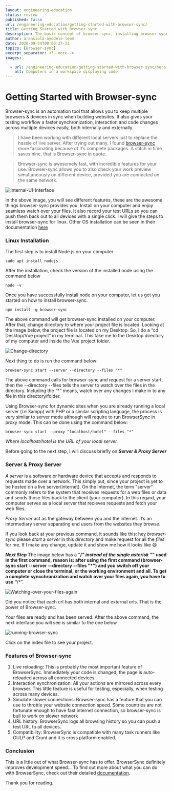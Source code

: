```yaml
---
layout: engineering-education
status: review
published: false
url: /engineering-education/getting-started-with-browser-sync/
title: Getting Started with Browser-sync
description: The basic concept of browser-sync, installing browser-sync and using it serve your files while building a website project
author: aransiola-ayodele-leom
date: 2020-09-24T00:00:27-21
topics: [Browser-sync]
excerpt_separator: <!--more-->
images:

  - url: /engineering-education/getting-started-with-browser-sync/hero.jpg
    alt: Computers in a workspace displaying code
---
```


# Getting Started with Browser-sync


Browser-sync is an automation tool that allows you to keep multiple browsers & devices in sync when building websites. It also gives your testing workflow a faster synchronization, interaction and code changes across multiple devices easily, both internally and externally.

>I have been working with different local servers just to replace the hassle of live server. After trying out many, I found [browser-sync](https://www.browsersync.io/) more fascinating because of it’s complete packages. A stitch in time saves nine, that is Browser-sync in quote. 

>Browser-sync is awesomely fast, with incredible features for your use. Browser-sync allows you to also check your work preview simultaneously on different device, provided you are connected on the same network.

![Internal-UI-Interface](/engineering-education/getting-started-with-browser-sync/browsersync-dashboard.png)

In the above image, you will see different features, these are the awesome things browser-sync provides you. Install on your computer and enjoy seamless watch over your files. It also record your test URLs so you can push them back out to all devices with a single click.
I will give the steps to install browser-sync for linux. Other OS installation can be seen in their documentation [here](https://www.browsersync.io/docs)

### Linux Installation

The first step is to install Node.js on your computer
```
sudo apt install nodejs

```
After the installation, check the version of the installed node using the command below

```
node -v
```

Once you have successfully install node on your computer, let us get you started on how to install browser-sync.

```
npm install -g browser-sync
```
The above command will get browser-sync installed on your computer. After that, change directory to where your project file is located. Looking at the image below, the project file is located on my Desktop. So, I do a “cd Desktop/Vue project” in my terminal. This take me to the Desktop directory of my computer and inside the Vue project folder.

![Change-directory](/engineering-education/getting-started-with-browser-sync/cd.png)

Next thing to do is run the command below:

```
browser-sync start --server --directory --files "*"
```
The above command calls for browser-sync and request for a server start, then the --directory --files tells the server to watch over the files in the directory. Including the “*” means, watch over any changes I make in to any file in this directory/folder.

Using Browser-sync for dynamic sites when you are already running a local server (i.e Xampp) with PHP or a similar scripting language, the process is very similar to server mode although will require to run BrowserSync in proxy mode. This can be done using the command below:

```
browser-sync start --proxy "localhost/hotel" --files "*"
```
*Where localhost/hotel is the URL of your local server.*

Before going to the next step, I will discuss briefly on ***Server & Proxy Server***

### Server & Proxy Server
_A server_ is a software or hardware device that accepts and responds to requests made over a network. 
This simply put, since your project is yet to be hosted on a live server(internet). On the Internet, the term "server" commonly refers to the system that receives requests for a web files or data and sends those files back to the client (your computer). 
In this regard, your computer serves as a local server that recieves requests and fetch your web files.

_Proxy Server_ act as the gateway between you and the internet. It’s an intermediary server separating end users from the websites they browse.

If you look back at your previous command, it sounds like this: hey _browser-sync_ please _start_ a _server_ in this _directory_ and make request for all the _files_ for me. If I make any change, update it and show me how it looks like :smile: 

***Next Step***
The image below has a "**/*" instead of the single asterisk "*" used in the first command, reason is: after using the first command (browser-sync start --server --directory --files "*") 
 and you switch off your computer or close the terminal, or the working environment and all. To get a complete syncchronization and watch over your files again, you have to use “**/*”.

 ![Watching-over-your-files-again](/engineering-education/getting-started-with-browser-sync/watching-files.png)

 Did you notice that each url has both internal and external urls. That is the power of Browser-sync.

 Your files are ready and has been served. After the above command, the next interface you will see is similar to the one below

 ![running-browser-sync](/engineering-education/getting-started-with-browser-sync/final-interface.png)

Click on the index file to see your project.

### Features of Browser-sync
1. Live reloading: This is probably the most important feature of BrowserSync. Immediately your code is changed, the page is auto-reloaded across all connected devices.
2. Interaction synchronization: All your actions are mirrored across every browser. This little feature is useful for testing, especially, when testing across many devices.
3. Simulate slower connections: Browser-sync has a feature that you can use to throttle your website connection speed. Some countries are not fortunate enough to have fast internet connection, so browser-sync is buil to work on slower network
4. URL history: BrowserSync logs all browsing history so you can push a test URL to all devices.
5. Compatibility: BrowserSync is compatible with many task runners like GULP and Grunt and it is cross platform enabled.


### Conclusion

This is a little out of what Browser-sync has to offer. BrowserSync definitely improves development speed... To find out more about what you can do with BrowserSync, check out their detailed [documentation](https://www.browsersync.io/docs).


Thank you for reading.

